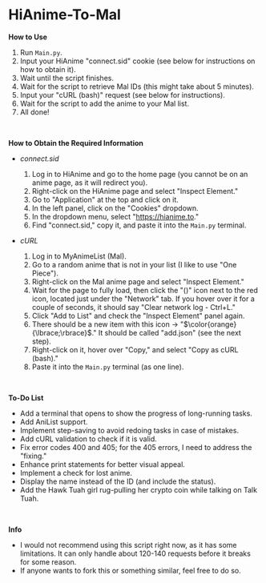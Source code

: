 # HiAnime-To-Mal

**How to Use**
1. Run `Main.py`.
2. Input your HiAnime "connect.sid" cookie (see below for instructions on how to obtain it).
3. Wait until the script finishes.
4. Wait for the script to retrieve Mal IDs (this might take about 5 minutes).
5. Input your "cURL (bash)" request (see below for instructions).
6. Wait for the script to add the anime to your Mal list.
7. All done!

<br>

**How to Obtain the Required Information**
- *connect.sid*
  1. Log in to HiAnime and go to the home page (you cannot be on an anime page, as it will redirect you).
  2. Right-click on the HiAnime page and select "Inspect Element."
  3. Go to "Application" at the top and click on it.
  4. In the left panel, click on the "Cookies" dropdown.
  5. In the dropdown menu, select "https://hianime.to."
  6. Find "connect.sid," copy it, and paste it into the `Main.py` terminal.

- *cURL*
  1. Log in to MyAnimeList (Mal).
  2. Go to a random anime that is not in your list (I like to use "One Piece").
  3. Right-click on the Mal anime page and select "Inspect Element."
  4. Wait for the page to fully load, then click the "(\)" icon next to the red icon, located just under the "Network" tab. If you hover over it for a couple of seconds, it should say "Clear network log - Ctrl+L."
  5. Click "Add to List" and check the "Inspect Element" panel again.
  6. There should be a new item with this icon -> "$\color{orange}{\lbrace;\rbrace}$." It should be called "add.json" (see the next step).
  7. Right-click on it, hover over "Copy," and select "Copy as cURL (bash)."
  8. Paste it into the `Main.py` terminal (as one line).

<br>

**To-Do List**
- Add a terminal that opens to show the progress of long-running tasks.
- Add AniList support.
- Implement step-saving to avoid redoing tasks in case of mistakes.
- Add cURL validation to check if it is valid.
- Fix error codes 400 and 405; for the 405 errors, I need to address the "fixing."
- Enhance print statements for better visual appeal.
- Implement a check for lost anime.
- Display the name instead of the ID (and include the status).
- Add the Hawk Tuah girl rug-pulling her crypto coin while talking on Talk Tuah.

<br>

**Info**
- I would not recommend using this script right now, as it has some limitations. It can only handle about 120-140 requests before it breaks for some reason.
- If anyone wants to fork this or something similar, feel free to do so.
